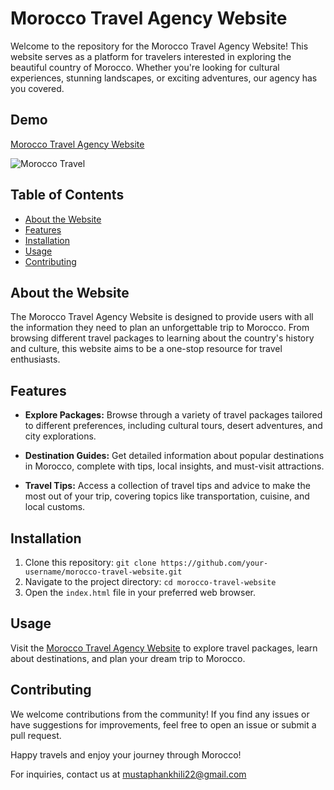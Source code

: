 # Morocco Travel Agency Website

Welcome to the repository for the Morocco Travel Agency Website! This website serves as a platform for travelers interested in exploring the beautiful country of Morocco. Whether you're looking for cultural experiences, stunning landscapes, or exciting adventures, our agency has you covered.

## Demo
[Morocco Travel Agency Website](https://morocco-travel-agency.netlify.app/)

![Morocco Travel](https://github.com/Mustapha-Nkhili/morocco-travel-agency/assets/127800851/8ab0476d-a5d2-40e5-87d9-5cc853d85c2a)


## Table of Contents

- [About the Website](#about-the-website)
- [Features](#features)
- [Installation](#installation)
- [Usage](#usage)
- [Contributing](#contributing)

## About the Website

The Morocco Travel Agency Website is designed to provide users with all the information they need to plan an unforgettable trip to Morocco. From browsing different travel packages to learning about the country's history and culture, this website aims to be a one-stop resource for travel enthusiasts.

## Features

- **Explore Packages:** Browse through a variety of travel packages tailored to different preferences, including cultural tours, desert adventures, and city explorations.

- **Destination Guides:** Get detailed information about popular destinations in Morocco, complete with tips, local insights, and must-visit attractions.

- **Travel Tips:** Access a collection of travel tips and advice to make the most out of your trip, covering topics like transportation, cuisine, and local customs.

## Installation

1. Clone this repository: `git clone https://github.com/your-username/morocco-travel-website.git`
2. Navigate to the project directory: `cd morocco-travel-website`
3. Open the `index.html` file in your preferred web browser.

## Usage

Visit the [Morocco Travel Agency Website](https://morocco-travel-agency.netlify.app/) to explore travel packages, learn about destinations, and plan your dream trip to Morocco.

## Contributing

We welcome contributions from the community! If you find any issues or have suggestions for improvements, feel free to open an issue or submit a pull request. 


Happy travels and enjoy your journey through Morocco!

For inquiries, contact us at mustaphankhili22@gmail.com
